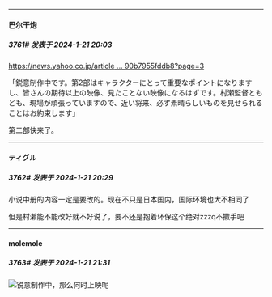 
*****

####  巴尔干炮  
##### 3761#       发表于 2024-1-21 20:03

[https://news.yahoo.co.jp/article ... 90b7955fddb8?page=3](https://news.yahoo.co.jp/articles/b7558a425c70b0f4f80f72cffcc690b7955fddb8?page=3)

「鋭意制作中です。第2部はキャラクターにとって重要なポイントになりますし、皆さんの期待以上の映像、見たことない映像になるはずです。村瀬監督ともども、現場が頑張っていますので、近い将来、必ず素晴らしいものを見せられることはお約束します」

第二部快来了。


*****

####  ティグル  
##### 3762#       发表于 2024-1-21 20:29

小说中册的内容一定是要改的。现在不只是日本国内，国际环境也大不相同了

但是村濑能不能改好就不好说了，要不还是抱着环保这个绝对zzzq不撒手吧


*****

####  molemole  
##### 3763#       发表于 2024-1-21 21:31

<img src="https://static.saraba1st.com/image/smiley/face2017/068.png" referrerpolicy="no-referrer">锐意制作中，那么何时上映呢

